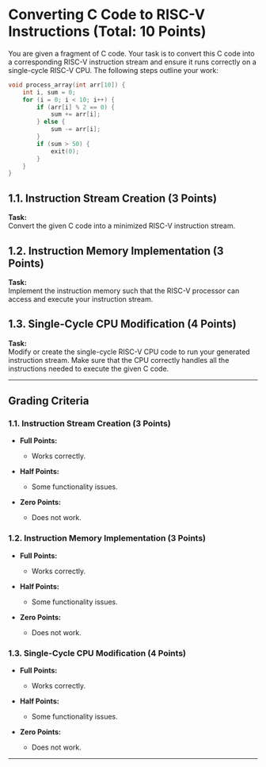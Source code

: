 # Converting C Code to RISC-V Instructions (Total: 10 Points)

You are given a fragment of C code. Your task is to convert this C code into a corresponding RISC-V instruction stream and ensure it runs correctly on a single-cycle RISC-V CPU. The following steps outline your work:

```c
void process_array(int arr[10]) { 
    int i, sum = 0; 
    for (i = 0; i < 10; i++) { 
        if (arr[i] % 2 == 0) { 
            sum += arr[i]; 
        } else { 
            sum -= arr[i]; 
        } 
        if (sum > 50) { 
            exit(0); 
        } 
    } 
}
```

## 1.1. Instruction Stream Creation (3 Points)

**Task:**  
Convert the given C code into a minimized RISC-V instruction stream.

## 1.2. Instruction Memory Implementation (3 Points)

**Task:**  
Implement the instruction memory such that the RISC-V processor can access and execute your instruction stream.

## 1.3. Single-Cycle CPU Modification (4 Points)

**Task:**  
Modify or create the single-cycle RISC-V CPU code to run your generated instruction stream. Make sure that the CPU correctly handles all the instructions needed to execute the given C code.

---

## Grading Criteria

### 1.1. Instruction Stream Creation (3 Points)

- **Full Points:**  
  - Works correctly.
  
- **Half Points:**  
  - Some functionality issues.
  
- **Zero Points:**  
  - Does not work.

### 1.2. Instruction Memory Implementation (3 Points)

- **Full Points:**  
  - Works correctly.
  
- **Half Points:**  
  - Some functionality issues.
  
- **Zero Points:**  
  - Does not work.

### 1.3. Single-Cycle CPU Modification (4 Points)

- **Full Points:**  
  - Works correctly.
  
- **Half Points:**  
  - Some functionality issues.
  
- **Zero Points:**  
  - Does not work.

---
